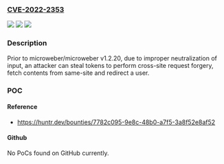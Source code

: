 ### [CVE-2022-2353](https://cve.mitre.org/cgi-bin/cvename.cgi?name=CVE-2022-2353)
![](https://img.shields.io/static/v1?label=Product&message=microweber%2Fmicroweber&color=blue)
![](https://img.shields.io/static/v1?label=Version&message=n%2Fa&color=blue)
![](https://img.shields.io/static/v1?label=Vulnerability&message=CWE-79%20Improper%20Neutralization%20of%20Input%20During%20Web%20Page%20Generation%20('Cross-site%20Scripting')&color=brighgreen)

### Description

Prior to microweber/microweber v1.2.20, due to improper neutralization of input, an attacker can steal tokens to perform cross-site request forgery, fetch contents from same-site and redirect a user.

### POC

#### Reference
- https://huntr.dev/bounties/7782c095-9e8c-48b0-a7f5-3a8f52e8af52

#### Github
No PoCs found on GitHub currently.

